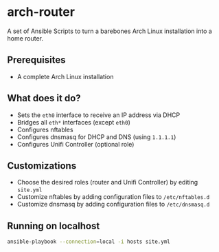 # arch-router
A set of Ansible Scripts to turn a barebones Arch Linux installation into a home router.

## Prerequisites
- A complete Arch Linux installation

## What does it do?
- Sets the `eth0` interface to receive an IP address via DHCP
- Bridges all `eth*` interfaces (except `eth0`)
- Configures nftables
- Configures dnsmasq for DHCP and DNS (using `1.1.1.1`)
- Configures Unifi Controller (optional role)

## Customizations
- Choose the desired roles (router and Unifi Controller) by editing `site.yml`
- Customize nftables by adding configuration files to `/etc/nftables.d`
- Customize dnsmasq by adding configuration files to `/etc/dnsmasq.d`

## Running on localhost
```bash
ansible-playbook --connection=local -i hosts site.yml
```
